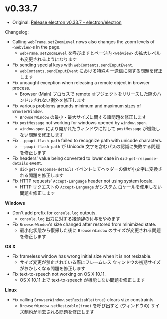 # v0.33.7

- Original: [Release electron v0.33.7 - electron/electron](https://github.com/electron/electron/releases/tag/v0.33.7)

Changelog:

- Calling `webFrame.setZoomLevel` nows also changes the zoom levels of `<webview>`s in the page.
  - `webFrame.setZoomLevel` を呼び出すとページ内 `<webview>` の拡大レベルも変更されるようになります
- Fix sending special keys with `webContents.sendInputEvent`.
  - `webContents.sendInputEvent` における特殊キー送信に関する問題を修正します
- Fix uncaught exception when releasing a remote object in browser process.
  - Browser (Main) プロセスで remote オブジェクトをリリースした際のハンドルされない例外を修正します
- Fix various problems arounds minimum and maximum sizes of `BrowserWindow`.
  - `BrowserWindow` の最小・最大サイズに関する諸問題を修正します
- Fix `postMessage` not working for windows opened by `window.open`.
  - `window.open` により開かれたウィンドウに対して `postMessage` が機能しない問題を修正します
- Fix `--ppapi-flash-path` failed to recognize path with unicode characters.
  - `--ppapi-flash-path` が Unicode 文字を含むパスの認識に失敗する問題を修正します
- Fix headers' value being converted to lower case in `did-get-response-details` event.
  - `did-get-response-details` イベントにてヘッダーの値が小文字に変換される問題を修正します
- Fix HTTP requests' `Accept-Language` header not using system locale.
  - HTTP リクエストの `Accept-Language` がシステム ロケールを使用しない問題を修正します

**Windows**

- Don't add prefix for `console.log` outputs.
  - `console.log` 出力に対する接頭辞の付与をやめます
- Fix `BrowserWindow`'s size changed after restored from minimized state.
  - 最小化状態から復帰した後に `BrowserWindow` のサイズが変更される問題を修正します

**OS X**

- Fix frameless window has wrong initial size when it is not resizable.
  - サイズ変更が禁止されている際にフレームレス ウィンドウの初期サイズがおかしくなる問題を修正します
- Fix text-to-speech not working on OS X 10.11.
  - OS X 10.11 上で text-to-speech が機能しない問題を修正します

**Linux**

- Fix calling `BrowserWindow.setResizable(true)` clears size constraints.
  - `BrowserWindow.setResizable(true)` を呼び出すと (ウィンドウの) サイズ制約が消去される問題を修正します
